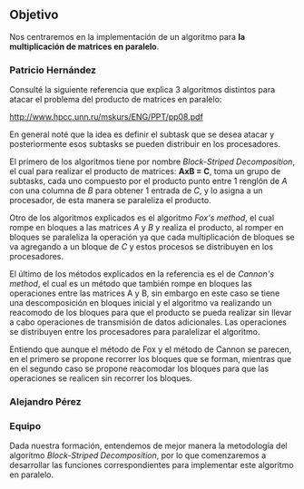 
## Objetivo

Nos centraremos en la implementación de un algoritmo para **la multiplicación de matrices en paralelo**.

### Patricio Hernández

Consulté la siguiente referencia que explica 3 algoritmos distintos para atacar el problema del producto de matrices en paralelo:

http://www.hpcc.unn.ru/mskurs/ENG/PPT/pp08.pdf

En general noté que la idea es definir el subtask que se desea atacar y posteriormente esos subtasks se pueden distribuir en los procesadores.

El primero de los algoritmos tiene por nombre *Block-Striped Decomposition*, el cual para realizar el producto de matrices: **AxB = C**,
toma un grupo de subtasks, cada uno compuesto por el producto punto entre 1 renglón de *A* con una columna de *B* para obtener 1 entrada de *C*, y lo asigna a un procesador, de esta manera se paraleliza el producto.

Otro de los algoritmos explicados es el algoritmo *Fox's method*, el cual rompe en bloques a las matrices *A* y *B* y realiza el producto, al romper en bloques se paraleliza la operación ya que cada multiplicación de bloques se va agregando a un bloque de *C* y estos procesos se distribuyen en los procesadores.

El último de los métodos explicados en la referencia es el de *Cannon's method*, el cual es un método que también rompe en bloques las operaciones entre las matrices A y B, sin embargo en este caso se tiene una descomposición en bloques inicial y el algoritmo va realizando un reacomodo de los bloques para que el producto se pueda realizar sin llevar a cabo operaciones de transmisión de datos adicionales. Las operaciones se distribuyen entre los procesadores para paralelizar el algoritmo.

Entiendo que aunque el método de Fox y el método de Cannon se parecen, en el primero se propone recorrer los bloques que se forman, mientras que en el segundo caso se propone reacomodar los bloques para que las operaciones se realicen sin recorrer los bloques.

### Alejandro Pérez

### Equipo

Dada nuestra formación, entendemos de mejor manera la metodología del algoritmo *Block-Striped Decomposition*, por lo que comenzaremos a desarrollar las funciones correspondientes para implementar este algoritmo en paralelo.


